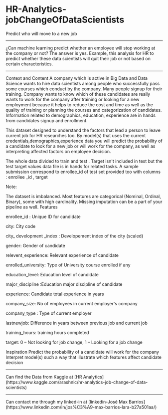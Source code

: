 # HR-Analytics-jobChangeOfDataScientists
Predict who will move to a new job

<hr>
¿Can machine learning predict whether an employee will stop working at the company or not? The answer is yes.
Example, this analysis for HR to predict whether these data scientists will quit their job or not based on certain characteristics.

<hr>
Context and Content
A company which is active in Big Data and Data Science wants to hire data scientists among people who successfully pass some courses which conduct by the company. Many people signup for their training. Company wants to know which of these candidates are really wants to work for the company after training or looking for a new employment because it helps to reduce the cost and time as well as the quality of training or planning the courses and categorization of candidates. Information related to demographics, education, experience are in hands from candidates signup and enrollment.

This dataset designed to understand the factors that lead a person to leave current job for HR researches too. By model(s) that uses the current credentials,demographics,experience data you will predict the probability of a candidate to look for a new job or will work for the company, as well as interpreting affected factors on employee decision.

The whole data divided to train and test . Target isn't included in test but the test target values data file is in hands for related tasks. A sample submission correspond to enrollee_id of test set provided too with columns : enrollee _id , target

Note:

The dataset is imbalanced.
Most features are categorical (Nominal, Ordinal, Binary), some with high cardinality.
Missing imputation can be a part of your pipeline as well.
Features

enrollee_id : Unique ID for candidate

city: City code

city_ development _index : Developement index of the city (scaled)

gender: Gender of candidate

relevent_experience: Relevant experience of candidate

enrolled_university: Type of University course enrolled if any

education_level: Education level of candidate

major_discipline :Education major discipline of candidate

experience: Candidate total experience in years

company_size: No of employees in current employer's company

company_type : Type of current employer

lastnewjob: Difference in years between previous job and current job

training_hours: training hours completed

target: 0 – Not looking for job change, 1 – Looking for a job change

Inspiration
Predict the probability of a candidate will work for the company
Interpret model(s) such a way that illustrate which features affect candidate decision

<hr>
Can find the Data from Kaggle at 
[HR Analytics](https://www.kaggle.com/arashnic/hr-analytics-job-change-of-data-scientists)

<hr>
Can contact me through my linked-in at 
[linkedin-José Max Barrios](https://www.linkedin.com/in/jos%C3%A9-max-barrios-lara-b27a501aa/)
